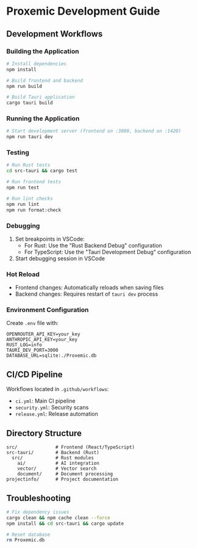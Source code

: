 # Proxemic Development Guide

## Development Workflows

### Building the Application
```bash
# Install dependencies
npm install

# Build frontend and backend
npm run build

# Build Tauri application
cargo tauri build
```

### Running the Application
```bash
# Start development server (frontend on :3000, backend on :1420)
npm run tauri dev
```

### Testing
```bash
# Run Rust tests
cd src-tauri && cargo test

# Run frontend tests
npm run test

# Run lint checks
npm run lint
npm run format:check
```

### Debugging
1. Set breakpoints in VSCode:
   - For Rust: Use the "Rust Backend Debug" configuration
   - For TypeScript: Use the "Tauri Development Debug" configuration
2. Start debugging session in VSCode

### Hot Reload
- Frontend changes: Automatically reloads when saving files
- Backend changes: Requires restart of `tauri dev` process

### Environment Configuration
Create `.env` file with:
```env
OPENROUTER_API_KEY=your_key
ANTHROPIC_API_KEY=your_key
RUST_LOG=info
TAURI_DEV_PORT=3000
DATABASE_URL=sqlite:./Proxemic.db
```

## CI/CD Pipeline
Workflows located in `.github/workflows`:
- `ci.yml`: Main CI pipeline
- `security.yml`: Security scans
- `release.yml`: Release automation

## Directory Structure
```
src/              # Frontend (React/TypeScript)
src-tauri/        # Backend (Rust)
  src/            # Rust modules
    ai/           # AI integration
    vector/       # Vector search
    document/     # Document processing
projectinfo/      # Project documentation
```

## Troubleshooting
```bash
# Fix dependency issues
cargo clean && npm cache clean --force
npm install && cd src-tauri && cargo update

# Reset database
rm Proxemic.db
